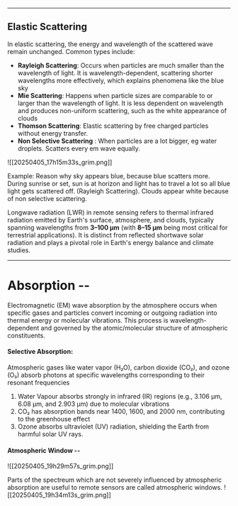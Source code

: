 _______________________
## **Elastic Scattering**

In elastic scattering, the energy and wavelength of the scattered wave remain unchanged. Common types include:

- **Rayleigh Scattering**: Occurs when particles are much smaller than the wavelength of light. It is wavelength-dependent, scattering shorter wavelengths more effectively, which explains phenomena like the blue sky
- **Mie Scattering**: Happens when particle sizes are comparable to or larger than the wavelength of light. It is less dependent on wavelength and produces non-uniform scattering, such as the white appearance of clouds
- **Thomson Scattering**: Elastic scattering by free charged particles without energy transfer.
- **Non Selective Scattering** : When particles are a lot bigger, eg water droplets. Scatters every em wave equally.

![[20250405_17h15m33s_grim.png]]

Example: Reason why sky appears blue, because blue scatters more. During sunrise or set, sun is at horizon and light has to travel a lot so all blue light gets scattered off. (Rayleigh Scattering). Clouds appear white because of non selective scattering.

Longwave radiation (LWR) in remote sensing refers to thermal infrared radiation emitted by Earth's surface, atmosphere, and clouds, typically spanning wavelengths from **3–100 µm** (with **8–15 µm** being most critical for terrestrial applications). It is distinct from reflected shortwave solar radiation and plays a pivotal role in Earth's energy balance and climate studies.

_______
# Absorption --

Electromagnetic (EM) wave absorption by the atmosphere occurs when specific gases and particles convert incoming or outgoing radiation into thermal energy or molecular vibrations. This process is wavelength-dependent and governed by the atomic/molecular structure of atmospheric constituents.
#### Selective Absorption: 
Atmospheric gases like water vapor (H₂O), carbon dioxide (CO₂), and ozone (O₃) absorb photons at specific wavelengths corresponding to their resonant frequencies
1. Water Vapour absorbs strongly in infrared (IR) regions (e.g., 3.106 µm, 6.08 µm, and 2.903 µm) due to molecular vibrations
2. CO₂ has absorption bands near 1400, 1600, and 2000 nm, contributing to the greenhouse effect
3. Ozone absorbs ultraviolet (UV) radiation, shielding the Earth from harmful solar UV rays.


#### Atmospheric Window --
![[20250405_19h29m57s_grim.png]]

Parts of the spectreum which are not severely influenced by atmospheric absorption are useful to remote sensors are called atmospheric windows.
![[20250405_19h34m13s_grim.png]]

